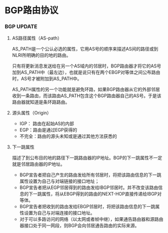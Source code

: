 # BGP路由协议

### BGP UPDATE

1. AS路径属性（AS-path）

   AS_PATH是一个公认必选的属性，它用AS号的顺序来描述AS间的路径或到NLRI所明确的目的地的路由。

   只有将更新消息发送给在另一个AS域内的邻居时，BGP路由器才将它的AS号加到AS_PATH中（最左边），也就是说只有在两个EBGP对等体之间公布路由时，AS号才被附加到AS_PATH中。

   AS_PATH属性的另一个功能就是避免环路，如果BGP路由器从它的外部邻居收到一条路由，而该路由AS_PATH包含这个BGP路由器自己的AS号。于是该路由器就知道是条环路路由。

2. 源头属性（Origin）

   + IGP： 路由在起始AS的内部
   + EGP：路由是通过EGP获得的
   + 不完全：路由的源头未知或是通过其他方法获悉的

3. 下一跳属性

   描述了到公布目的地的路径下一跳路由器的IP地址。BGP的下一跳属性不一定就是邻居路由器的IP地址。

   + BGP宣告者把自己产生的路由发给所有邻居时，将把该路由信息的下一跳属性设置为自己与对端链接的接口地址；
   + BGP宣告者把从EGP邻居得到的路由发给IBGP邻居时。并不改变该路由信息的下一跳属性，将从EBGP得到的路由的NEXT-HOP直接传递给IBGP对等体。
   + BGP宣告者把收到的路由发给EBGP邻居时，将把该路由信息的下一跳属性设置为自己与对端连接的接口地址。
   + 对于可以多路访问的网络（以太网或者帧中继），如果通告路由器和源路由器接口处于同一网段，则BGP会向邻居通告路由的实际来源。



